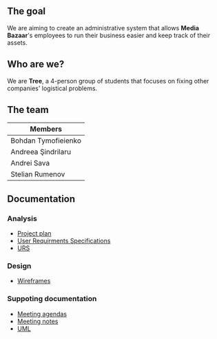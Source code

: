## The goal
We are aiming to create an administrative system that allows **Media Bazaar**'s employees to run their business easier and keep track of their assets.

## Who are we?
We are **Tree**, a 4-person group of students that focuses on fixing other companies' logistical problems.

## The team
|Members|
|-------------------|
|Bohdan Tymofieienko|
|Andreea Şindrilaru|
|Andrei Sava|
|Stelian Rumenov|

## Documentation

### Analysis
- [Project plan](https://git.fhict.nl/I454066/prj-cb07-group1/-/blob/master/Documentation/Project_plan.pdf)
- [User Requirments Specifications](https://git.fhict.nl/I454066/prj-cb07-group1/-/blob/master/DocumentationURS.pdf)
- [URS](https://git.fhict.nl/I454066/prj-cb07-group1/-/blob/master/Documentation/URS.pdf)

### Design
- [Wireframes](https://git.fhict.nl/I454066/prj-cb07-group1/-/tree/master/Documentation/Wireframes.pdf)
### Suppoting documentation
- [Meeting agendas](https://git.fhict.nl/I454066/prj-cb07-group1/-/tree/master/Documentation/Agendas)
- [Meeting notes](https://git.fhict.nl/I454066/prj-cb07-group1/-/tree/master/Documentation/Notes)
- [UML](https://git.fhict.nl/I454066/prj-cb07-group1/-/blob/master/Documentation/UML.pdf)

